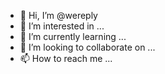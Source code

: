 - 👋 Hi, I’m @wereply
- 👀 I’m interested in ...
- 🌱 I’m currently learning ...
- 💞️ I’m looking to collaborate on ...
- 📫 How to reach me ...

<!---
wereply/wereply is a ✨ special ✨ repository because its `README.md` (this file) appears on your GitHub profile.
You can click the Preview link to take a look at your changes.
--->
